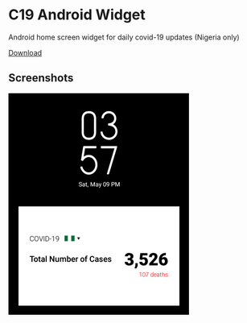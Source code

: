 # C19 Android Widget
Android home screen widget for daily covid-19 updates (Nigeria only)

[Download](https://github.com/vague369/c19-android-widget/releases/download/v1.0/C19Widget.apk)

## Screenshots

![Screen 1](https://github.com/vague369/c19-android-widget/blob/master/images/screen1.png)

